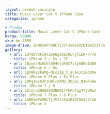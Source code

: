 ```yaml
---
layout: produk-casinghp
title: Music Lover Cat V iPhone Case
categories: iphone

# Produk
product-title: Music Lover Cat V iPhone Case
harga: 90000
sku: hn-4559
image-drive: 1GNRzmPn9BCTjJVTJs0aIRIDT0e232Tum
gallery:
  - url: 1dT0OVXFi9TZ0pQg2mE5KLnyliLR-F77m
    title: iPhone 5 / 5s / SE
  - url: 1NiwssNx6bGtB84ejdRAX7vlphB0e1UQ0
    title: iPhone 6 / 6s
  - url: 1gX8k8skeMg-MIojIB_t_aCaxJcIQoOmw
    title: iPhone 6 Plus / 6s Plus
  - url: 1UPg1wyOJhtUWlrAXMU_3Oppx_NJwFv8e
    title: iPhone 7 / 8
  - url: 1SlmrqR9dBS9OZNKN1lYFAofqg4YjVRwI
    title: iPhone 7 Plus / 8 Plus
  - url: 1GNRzmPn9BCTjJVTJs0aIRIDT0e232Tum
    title: iPhone X
---
```

